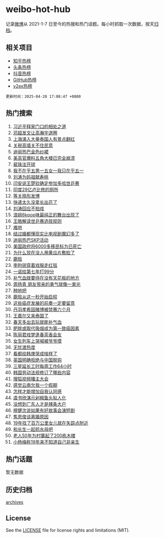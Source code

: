 # weibo-hot-hub

记录[微博](https://www.weibo.com)从 2021-1-7 日至今的热搜和热门话题。每小时抓取一次数据，按天[归档](archives)。

## 相关项目

- [知乎热榜](https://github.com/lonnyzhang423/zhihu-hot-hub)
- [头条热榜](https://github.com/lonnyzhang423/toutiao-hot-hub)
- [抖音热榜](https://github.com/lonnyzhang423/douyin-hot-hub)
- [GitHub热榜](https://github.com/lonnyzhang423/github-hot-hub)
- [v2ex热榜](https://github.com/lonnyzhang423/v2ex-hot-hub)


`更新时间：2025-04-20 17:08:47 +0800`

## 热门搜索

1. [习近平释家门口的相处之道](https://m.weibo.cn/search?containerid=100103type%3D1%26t%3D10%26q%3D%23%E4%B9%A0%E8%BF%91%E5%B9%B3%E9%87%8A%E5%AE%B6%E9%97%A8%E5%8F%A3%E7%9A%84%E7%9B%B8%E5%A4%84%E4%B9%8B%E9%81%93%23&stream_entry_id=51&isnewpage=1&extparam=seat%3D1%26pos%3D0%26stream_entry_id%3D51%26c_type%3D51%26q%3D%2523%25E4%25B9%25A0%25E8%25BF%2591%25E5%25B9%25B3%25E9%2587%258A%25E5%25AE%25B6%25E9%2597%25A8%25E5%258F%25A3%25E7%259A%2584%25E7%259B%25B8%25E5%25A4%2584%25E4%25B9%258B%25E9%2581%2593%2523%26dgr%3D0%26cate%3D10103%26filter_type%3Drealtimehot%26display_time%3D1745140125%26pre_seqid%3D17451401257690314456752)
1. [邓超发文让高瀚宇退圈](https://m.weibo.cn/search?containerid=100103type%3D1%26t%3D10%26q%3D%23%E9%82%93%E8%B6%85%E5%8F%91%E6%96%87%E8%AE%A9%E9%AB%98%E7%80%9A%E5%AE%87%E9%80%80%E5%9C%88%23&stream_entry_id=31&isnewpage=1&extparam=seat%3D1%26realpos%3D1%26band_rank%3D1%26q%3D%2523%25E9%2582%2593%25E8%25B6%2585%25E5%258F%2591%25E6%2596%2587%25E8%25AE%25A9%25E9%25AB%2598%25E7%2580%259A%25E5%25AE%2587%25E9%2580%2580%25E5%259C%2588%2523%26dgr%3D0%26filter_type%3Drealtimehot%26c_type%3D31%26stream_entry_id%3D31%26pos%3D0%26cate%3D5001%26lcate%3D5001%26flag%3D2%26display_time%3D1745140125%26pre_seqid%3D17451401257690314456752)
1. [上海涌入大量泰国人有景点翻红](https://m.weibo.cn/search?containerid=100103type%3D1%26t%3D10%26q%3D%23%E4%B8%8A%E6%B5%B7%E6%B6%8C%E5%85%A5%E5%A4%A7%E9%87%8F%E6%B3%B0%E5%9B%BD%E4%BA%BA%E6%9C%89%E6%99%AF%E7%82%B9%E7%BF%BB%E7%BA%A2%23&stream_entry_id=31&isnewpage=1&extparam=seat%3D1%26realpos%3D2%26band_rank%3D2%26q%3D%2523%25E4%25B8%258A%25E6%25B5%25B7%25E6%25B6%258C%25E5%2585%25A5%25E5%25A4%25A7%25E9%2587%258F%25E6%25B3%25B0%25E5%259B%25BD%25E4%25BA%25BA%25E6%259C%2589%25E6%2599%25AF%25E7%2582%25B9%25E7%25BF%25BB%25E7%25BA%25A2%2523%26dgr%3D0%26filter_type%3Drealtimehot%26c_type%3D31%26stream_entry_id%3D31%26pos%3D1%26cate%3D5001%26lcate%3D5001%26flag%3D2%26display_time%3D1745140125%26pre_seqid%3D17451401257690314456752)
1. [关税高墙关不住民意](https://m.weibo.cn/search?containerid=100103type%3D1%26t%3D10%26q%3D%23%E5%85%B3%E7%A8%8E%E9%AB%98%E5%A2%99%E5%85%B3%E4%B8%8D%E4%BD%8F%E6%B0%91%E6%84%8F%23&stream_entry_id=31&isnewpage=1&extparam=seat%3D1%26realpos%3D3%26band_rank%3D3%26q%3D%2523%25E5%2585%25B3%25E7%25A8%258E%25E9%25AB%2598%25E5%25A2%2599%25E5%2585%25B3%25E4%25B8%258D%25E4%25BD%258F%25E6%25B0%2591%25E6%2584%258F%2523%26dgr%3D0%26filter_type%3Drealtimehot%26c_type%3D31%26stream_entry_id%3D31%26pos%3D2%26cate%3D5001%26lcate%3D5001%26flag%3D0%26display_time%3D1745140125%26pre_seqid%3D17451401257690314456752)
1. [迪丽热巴金色纱裙](https://m.weibo.cn/search?containerid=100103type%3D1%26t%3D10%26q%3D%23%E8%BF%AA%E4%B8%BD%E7%83%AD%E5%B7%B4%E9%87%91%E8%89%B2%E7%BA%B1%E8%A3%99%23&stream_entry_id=31&isnewpage=1&extparam=seat%3D1%26realpos%3D4%26band_rank%3D4%26q%3D%2523%25E8%25BF%25AA%25E4%25B8%25BD%25E7%2583%25AD%25E5%25B7%25B4%25E9%2587%2591%25E8%2589%25B2%25E7%25BA%25B1%25E8%25A3%2599%2523%26dgr%3D0%26filter_type%3Drealtimehot%26c_type%3D31%26stream_entry_id%3D31%26pos%3D3%26cate%3D5001%26lcate%3D5001%26flag%3D1%26display_time%3D1745140125%26pre_seqid%3D17451401257690314456752)
1. [美高官爆料五角大楼已完全崩溃](https://m.weibo.cn/search?containerid=100103type%3D1%26t%3D10%26q%3D%23%E7%BE%8E%E9%AB%98%E5%AE%98%E7%88%86%E6%96%99%E4%BA%94%E8%A7%92%E5%A4%A7%E6%A5%BC%E5%B7%B2%E5%AE%8C%E5%85%A8%E5%B4%A9%E6%BA%83%23&stream_entry_id=31&isnewpage=1&extparam=seat%3D1%26realpos%3D5%26band_rank%3D5%26q%3D%2523%25E7%25BE%258E%25E9%25AB%2598%25E5%25AE%2598%25E7%2588%2586%25E6%2596%2599%25E4%25BA%2594%25E8%25A7%2592%25E5%25A4%25A7%25E6%25A5%25BC%25E5%25B7%25B2%25E5%25AE%258C%25E5%2585%25A8%25E5%25B4%25A9%25E6%25BA%2583%2523%26dgr%3D0%26filter_type%3Drealtimehot%26c_type%3D31%26stream_entry_id%3D31%26pos%3D4%26cate%3D5001%26lcate%3D5001%26flag%3D0%26display_time%3D1745140125%26pre_seqid%3D17451401257690314456752)
1. [裴珠泫开球](https://m.weibo.cn/search?containerid=100103type%3D1%26t%3D10%26q%3D%23%E8%A3%B4%E7%8F%A0%E6%B3%AB%E5%BC%80%E7%90%83%23&stream_entry_id=31&isnewpage=1&extparam=seat%3D1%26realpos%3D6%26band_rank%3D6%26q%3D%2523%25E8%25A3%25B4%25E7%258F%25A0%25E6%25B3%25AB%25E5%25BC%2580%25E7%2590%2583%2523%26dgr%3D0%26filter_type%3Drealtimehot%26c_type%3D31%26stream_entry_id%3D31%26pos%3D5%26cate%3D5001%26lcate%3D5001%26flag%3D0%26display_time%3D1745140125%26pre_seqid%3D17451401257690314456752)
1. [我不在乎五男一五女一我只在乎五一](https://m.weibo.cn/search?containerid=100103type%3D1%26t%3D10%26q%3D%E6%88%91%E4%B8%8D%E5%9C%A8%E4%B9%8E%E4%BA%94%E7%94%B7%E4%B8%80%E4%BA%94%E5%A5%B3%E4%B8%80%E6%88%91%E5%8F%AA%E5%9C%A8%E4%B9%8E%E4%BA%94%E4%B8%80&stream_entry_id=31&isnewpage=1&extparam=seat%3D1%26realpos%3D7%26band_rank%3D7%26q%3D%25E6%2588%2591%25E4%25B8%258D%25E5%259C%25A8%25E4%25B9%258E%25E4%25BA%2594%25E7%2594%25B7%25E4%25B8%2580%25E4%25BA%2594%25E5%25A5%25B3%25E4%25B8%2580%25E6%2588%2591%25E5%258F%25AA%25E5%259C%25A8%25E4%25B9%258E%25E4%25BA%2594%25E4%25B8%2580%26dgr%3D0%26filter_type%3Drealtimehot%26c_type%3D31%26stream_entry_id%3D31%26pos%3D6%26cate%3D5001%26lcate%3D5001%26flag%3D2%26display_time%3D1745140125%26pre_seqid%3D17451401257690314456752)
1. [刘涛为妈祖献寿桃](https://m.weibo.cn/search?containerid=100103type%3D1%26t%3D10%26q%3D%23%E5%88%98%E6%B6%9B%E4%B8%BA%E5%A6%88%E7%A5%96%E7%8C%AE%E5%AF%BF%E6%A1%83%23&stream_entry_id=31&isnewpage=1&extparam=seat%3D1%26realpos%3D8%26band_rank%3D8%26q%3D%2523%25E5%2588%2598%25E6%25B6%259B%25E4%25B8%25BA%25E5%25A6%2588%25E7%25A5%2596%25E7%258C%25AE%25E5%25AF%25BF%25E6%25A1%2583%2523%26dgr%3D0%26filter_type%3Drealtimehot%26c_type%3D31%26stream_entry_id%3D31%26pos%3D7%26cate%3D5001%26lcate%3D5001%26flag%3D0%26display_time%3D1745140125%26pre_seqid%3D17451401257690314456752)
1. [闫安说王楚钦确定参加多哈世乒赛](https://m.weibo.cn/search?containerid=100103type%3D1%26t%3D10%26q%3D%23%E9%97%AB%E5%AE%89%E8%AF%B4%E7%8E%8B%E6%A5%9A%E9%92%A6%E7%A1%AE%E5%AE%9A%E5%8F%82%E5%8A%A0%E5%A4%9A%E5%93%88%E4%B8%96%E4%B9%92%E8%B5%9B%23&stream_entry_id=31&isnewpage=1&extparam=seat%3D1%26realpos%3D9%26band_rank%3D9%26q%3D%2523%25E9%2597%25AB%25E5%25AE%2589%25E8%25AF%25B4%25E7%258E%258B%25E6%25A5%259A%25E9%2592%25A6%25E7%25A1%25AE%25E5%25AE%259A%25E5%258F%2582%25E5%258A%25A0%25E5%25A4%259A%25E5%2593%2588%25E4%25B8%2596%25E4%25B9%2592%25E8%25B5%259B%2523%26dgr%3D0%26filter_type%3Drealtimehot%26c_type%3D31%26stream_entry_id%3D31%26pos%3D8%26cate%3D5001%26lcate%3D5001%26flag%3D0%26display_time%3D1745140125%26pre_seqid%3D17451401257690314456752)
1. [印度29亿卢比修的厕所](https://m.weibo.cn/search?containerid=100103type%3D1%26t%3D10%26q%3D%E5%8D%B0%E5%BA%A629%E4%BA%BF%E5%8D%A2%E6%AF%94%E4%BF%AE%E7%9A%84%E5%8E%95%E6%89%80&stream_entry_id=31&isnewpage=1&extparam=seat%3D1%26realpos%3D10%26band_rank%3D10%26q%3D%25E5%258D%25B0%25E5%25BA%25A629%25E4%25BA%25BF%25E5%258D%25A2%25E6%25AF%2594%25E4%25BF%25AE%25E7%259A%2584%25E5%258E%2595%25E6%2589%2580%26dgr%3D0%26filter_type%3Drealtimehot%26c_type%3D31%26stream_entry_id%3D31%26pos%3D9%26cate%3D5001%26lcate%3D5001%26flag%3D0%26display_time%3D1745140125%26pre_seqid%3D17451401257690314456752)
1. [等关晓彤发博](https://m.weibo.cn/search?containerid=100103type%3D1%26t%3D10%26q%3D%23%E7%AD%89%E5%85%B3%E6%99%93%E5%BD%A4%E5%8F%91%E5%8D%9A%23&stream_entry_id=31&isnewpage=1&extparam=seat%3D1%26realpos%3D11%26band_rank%3D11%26q%3D%2523%25E7%25AD%2589%25E5%2585%25B3%25E6%2599%2593%25E5%25BD%25A4%25E5%258F%2591%25E5%258D%259A%2523%26dgr%3D0%26filter_type%3Drealtimehot%26c_type%3D31%26stream_entry_id%3D31%26pos%3D10%26cate%3D5001%26lcate%3D5001%26flag%3D1%26display_time%3D1745140125%26pre_seqid%3D17451401257690314456752)
1. [快递太久没拿长出花了](https://m.weibo.cn/search?containerid=100103type%3D1%26t%3D10%26q%3D%E5%BF%AB%E9%80%92%E5%A4%AA%E4%B9%85%E6%B2%A1%E6%8B%BF%E9%95%BF%E5%87%BA%E8%8A%B1%E4%BA%86&stream_entry_id=31&isnewpage=1&extparam=seat%3D1%26realpos%3D12%26band_rank%3D12%26q%3D%25E5%25BF%25AB%25E9%2580%2592%25E5%25A4%25AA%25E4%25B9%2585%25E6%25B2%25A1%25E6%258B%25BF%25E9%2595%25BF%25E5%2587%25BA%25E8%258A%25B1%25E4%25BA%2586%26dgr%3D0%26filter_type%3Drealtimehot%26c_type%3D31%26stream_entry_id%3D31%26pos%3D11%26cate%3D5001%26lcate%3D5001%26flag%3D2%26display_time%3D1745140125%26pre_seqid%3D17451401257690314456752)
1. [刘涛回应不拍戏](https://m.weibo.cn/search?containerid=100103type%3D1%26t%3D10%26q%3D%23%E5%88%98%E6%B6%9B%E5%9B%9E%E5%BA%94%E4%B8%8D%E6%8B%8D%E6%88%8F%23&stream_entry_id=31&isnewpage=1&extparam=seat%3D1%26realpos%3D13%26band_rank%3D13%26q%3D%2523%25E5%2588%2598%25E6%25B6%259B%25E5%259B%259E%25E5%25BA%2594%25E4%25B8%258D%25E6%258B%258D%25E6%2588%258F%2523%26dgr%3D0%26filter_type%3Drealtimehot%26c_type%3D31%26stream_entry_id%3D31%26pos%3D12%26cate%3D5001%26lcate%3D5001%26flag%3D0%26display_time%3D1745140125%26pre_seqid%3D17451401257690314456752)
1. [浪姐6kpop味最纯正的舞台出现了](https://m.weibo.cn/search?containerid=100103type%3D1%26t%3D10%26q%3D%E6%B5%AA%E5%A7%906kpop%E5%91%B3%E6%9C%80%E7%BA%AF%E6%AD%A3%E7%9A%84%E8%88%9E%E5%8F%B0%E5%87%BA%E7%8E%B0%E4%BA%86&stream_entry_id=31&isnewpage=1&extparam=seat%3D1%26realpos%3D14%26band_rank%3D14%26q%3D%25E6%25B5%25AA%25E5%25A7%25906kpop%25E5%2591%25B3%25E6%259C%2580%25E7%25BA%25AF%25E6%25AD%25A3%25E7%259A%2584%25E8%2588%259E%25E5%258F%25B0%25E5%2587%25BA%25E7%258E%25B0%25E4%25BA%2586%26dgr%3D0%26filter_type%3Drealtimehot%26c_type%3D31%26stream_entry_id%3D31%26pos%3D13%26cate%3D5001%26lcate%3D5001%26flag%3D1%26display_time%3D1745140125%26pre_seqid%3D17451401257690314456752)
1. [王皓解读世乒赛选拔规则](https://m.weibo.cn/search?containerid=100103type%3D1%26t%3D10%26q%3D%23%E7%8E%8B%E7%9A%93%E8%A7%A3%E8%AF%BB%E4%B8%96%E4%B9%92%E8%B5%9B%E9%80%89%E6%8B%94%E8%A7%84%E5%88%99%23&stream_entry_id=31&isnewpage=1&extparam=seat%3D1%26realpos%3D15%26band_rank%3D15%26q%3D%2523%25E7%258E%258B%25E7%259A%2593%25E8%25A7%25A3%25E8%25AF%25BB%25E4%25B8%2596%25E4%25B9%2592%25E8%25B5%259B%25E9%2580%2589%25E6%258B%2594%25E8%25A7%2584%25E5%2588%2599%2523%26dgr%3D0%26filter_type%3Drealtimehot%26c_type%3D31%26stream_entry_id%3D31%26pos%3D14%26cate%3D5001%26lcate%3D5001%26flag%3D1%26display_time%3D1745140125%26pre_seqid%3D17451401257690314456752)
1. [难哄](https://m.weibo.cn/search?containerid=100103type%3D1%26t%3D10%26q%3D%E9%9A%BE%E5%93%84&stream_entry_id=31&isnewpage=1&extparam=seat%3D1%26realpos%3D16%26band_rank%3D16%26q%3D%25E9%259A%25BE%25E5%2593%2584%26dgr%3D0%26filter_type%3Drealtimehot%26c_type%3D31%26stream_entry_id%3D31%26pos%3D15%26cate%3D5001%26lcate%3D5001%26flag%3D0%26display_time%3D1745140125%26pre_seqid%3D17451401257690314456752)
1. [结过婚都懂现实比电视剧魔幻多了](https://m.weibo.cn/search?containerid=100103type%3D1%26t%3D10%26q%3D%E7%BB%93%E8%BF%87%E5%A9%9A%E9%83%BD%E6%87%82%E7%8E%B0%E5%AE%9E%E6%AF%94%E7%94%B5%E8%A7%86%E5%89%A7%E9%AD%94%E5%B9%BB%E5%A4%9A%E4%BA%86&stream_entry_id=31&isnewpage=1&extparam=seat%3D1%26realpos%3D17%26band_rank%3D17%26q%3D%25E7%25BB%2593%25E8%25BF%2587%25E5%25A9%259A%25E9%2583%25BD%25E6%2587%2582%25E7%258E%25B0%25E5%25AE%259E%25E6%25AF%2594%25E7%2594%25B5%25E8%25A7%2586%25E5%2589%25A7%25E9%25AD%2594%25E5%25B9%25BB%25E5%25A4%259A%25E4%25BA%2586%26dgr%3D0%26filter_type%3Drealtimehot%26c_type%3D31%26stream_entry_id%3D31%26pos%3D16%26cate%3D5001%26lcate%3D5001%26flag%3D0%26display_time%3D1745140125%26pre_seqid%3D17451401257690314456752)
1. [迪丽热巴SKP活动](https://m.weibo.cn/search?containerid=100103type%3D1%26t%3D10%26q%3D%E8%BF%AA%E4%B8%BD%E7%83%AD%E5%B7%B4SKP%E6%B4%BB%E5%8A%A8&stream_entry_id=31&isnewpage=1&extparam=seat%3D1%26realpos%3D18%26band_rank%3D18%26q%3D%25E8%25BF%25AA%25E4%25B8%25BD%25E7%2583%25AD%25E5%25B7%25B4SKP%25E6%25B4%25BB%25E5%258A%25A8%26dgr%3D0%26filter_type%3Drealtimehot%26c_type%3D31%26stream_entry_id%3D31%26pos%3D17%26cate%3D5001%26lcate%3D5001%26flag%3D1%26display_time%3D1745140125%26pre_seqid%3D17451401257690314456752)
1. [美国政府将6000多移民标为已死亡](https://m.weibo.cn/search?containerid=100103type%3D1%26t%3D10%26q%3D%23%E7%BE%8E%E5%9B%BD%E6%94%BF%E5%BA%9C%E5%B0%866000%E5%A4%9A%E7%A7%BB%E6%B0%91%E6%A0%87%E4%B8%BA%E5%B7%B2%E6%AD%BB%E4%BA%A1%23&stream_entry_id=31&isnewpage=1&extparam=seat%3D1%26realpos%3D19%26band_rank%3D19%26q%3D%2523%25E7%25BE%258E%25E5%259B%25BD%25E6%2594%25BF%25E5%25BA%259C%25E5%25B0%25866000%25E5%25A4%259A%25E7%25A7%25BB%25E6%25B0%2591%25E6%25A0%2587%25E4%25B8%25BA%25E5%25B7%25B2%25E6%25AD%25BB%25E4%25BA%25A1%2523%26dgr%3D0%26filter_type%3Drealtimehot%26c_type%3D31%26stream_entry_id%3D31%26pos%3D18%26cate%3D5001%26lcate%3D5001%26flag%3D1%26display_time%3D1745140125%26pre_seqid%3D17451401257690314456752)
1. [为什么现在没人用黄瓜片敷脸了](https://m.weibo.cn/search?containerid=100103type%3D1%26t%3D10%26q%3D%23%E4%B8%BA%E4%BB%80%E4%B9%88%E7%8E%B0%E5%9C%A8%E6%B2%A1%E4%BA%BA%E7%94%A8%E9%BB%84%E7%93%9C%E7%89%87%E6%95%B7%E8%84%B8%E4%BA%86%23&stream_entry_id=31&isnewpage=1&extparam=seat%3D1%26realpos%3D20%26band_rank%3D20%26q%3D%2523%25E4%25B8%25BA%25E4%25BB%2580%25E4%25B9%2588%25E7%258E%25B0%25E5%259C%25A8%25E6%25B2%25A1%25E4%25BA%25BA%25E7%2594%25A8%25E9%25BB%2584%25E7%2593%259C%25E7%2589%2587%25E6%2595%25B7%25E8%2584%25B8%25E4%25BA%2586%2523%26dgr%3D0%26filter_type%3Drealtimehot%26c_type%3D31%26stream_entry_id%3D31%26pos%3D19%26cate%3D5001%26lcate%3D5001%26flag%3D1%26display_time%3D1745140125%26pre_seqid%3D17451401257690314456752)
1. [鹿晗](https://m.weibo.cn/search?containerid=100103type%3D1%26t%3D10%26q%3D%E9%B9%BF%E6%99%97&stream_entry_id=31&isnewpage=1&extparam=seat%3D1%26realpos%3D21%26band_rank%3D21%26q%3D%25E9%25B9%25BF%25E6%2599%2597%26dgr%3D0%26filter_type%3Drealtimehot%26c_type%3D31%26stream_entry_id%3D31%26pos%3D20%26cate%3D5001%26lcate%3D5001%26flag%3D0%26display_time%3D1745140125%26pre_seqid%3D17451401257690314456752)
1. [李昀锐穿着戏服走红毯](https://m.weibo.cn/search?containerid=100103type%3D1%26t%3D10%26q%3D%23%E6%9D%8E%E6%98%80%E9%94%90%E7%A9%BF%E7%9D%80%E6%88%8F%E6%9C%8D%E8%B5%B0%E7%BA%A2%E6%AF%AF%23&stream_entry_id=31&isnewpage=1&extparam=seat%3D1%26realpos%3D22%26band_rank%3D22%26q%3D%2523%25E6%259D%258E%25E6%2598%2580%25E9%2594%2590%25E7%25A9%25BF%25E7%259D%2580%25E6%2588%258F%25E6%259C%258D%25E8%25B5%25B0%25E7%25BA%25A2%25E6%25AF%25AF%2523%26dgr%3D0%26filter_type%3Drealtimehot%26c_type%3D31%26stream_entry_id%3D31%26pos%3D21%26cate%3D5001%26lcate%3D5001%26flag%3D0%26display_time%3D1745140125%26pre_seqid%3D17451401257690314456752)
1. [一诺给第七年打99分](https://m.weibo.cn/search?containerid=100103type%3D1%26t%3D10%26q%3D%23%E4%B8%80%E8%AF%BA%E7%BB%99%E7%AC%AC%E4%B8%83%E5%B9%B4%E6%89%9399%E5%88%86%23&stream_entry_id=31&isnewpage=1&extparam=seat%3D1%26realpos%3D23%26band_rank%3D23%26q%3D%2523%25E4%25B8%2580%25E8%25AF%25BA%25E7%25BB%2599%25E7%25AC%25AC%25E4%25B8%2583%25E5%25B9%25B4%25E6%2589%259399%25E5%2588%2586%2523%26dgr%3D0%26filter_type%3Drealtimehot%26c_type%3D31%26stream_entry_id%3D31%26pos%3D22%26cate%3D5001%26lcate%3D5001%26flag%3D1%26display_time%3D1745140125%26pre_seqid%3D17451401257690314456752)
1. [补气血就要待在没有天花板的地方](https://m.weibo.cn/search?containerid=100103type%3D1%26t%3D10%26q%3D%23%E8%A1%A5%E6%B0%94%E8%A1%80%E5%B0%B1%E8%A6%81%E5%BE%85%E5%9C%A8%E6%B2%A1%E6%9C%89%E5%A4%A9%E8%8A%B1%E6%9D%BF%E7%9A%84%E5%9C%B0%E6%96%B9%23&stream_entry_id=31&isnewpage=1&extparam=seat%3D1%26realpos%3D24%26band_rank%3D24%26q%3D%2523%25E8%25A1%25A5%25E6%25B0%2594%25E8%25A1%2580%25E5%25B0%25B1%25E8%25A6%2581%25E5%25BE%2585%25E5%259C%25A8%25E6%25B2%25A1%25E6%259C%2589%25E5%25A4%25A9%25E8%258A%25B1%25E6%259D%25BF%25E7%259A%2584%25E5%259C%25B0%25E6%2596%25B9%2523%26dgr%3D0%26filter_type%3Drealtimehot%26c_type%3D31%26stream_entry_id%3D31%26pos%3D23%26cate%3D5001%26lcate%3D5001%26flag%3D0%26display_time%3D1745140125%26pre_seqid%3D17451401257690314456752)
1. [周扬青 朋友带来的勇气就像一束光](https://m.weibo.cn/search?containerid=100103type%3D1%26t%3D10%26q%3D%E5%91%A8%E6%89%AC%E9%9D%92+%E6%9C%8B%E5%8F%8B%E5%B8%A6%E6%9D%A5%E7%9A%84%E5%8B%87%E6%B0%94%E5%B0%B1%E5%83%8F%E4%B8%80%E6%9D%9F%E5%85%89&stream_entry_id=31&isnewpage=1&extparam=seat%3D1%26realpos%3D25%26band_rank%3D25%26q%3D%25E5%2591%25A8%25E6%2589%25AC%25E9%259D%2592%2520%25E6%259C%258B%25E5%258F%258B%25E5%25B8%25A6%25E6%259D%25A5%25E7%259A%2584%25E5%258B%2587%25E6%25B0%2594%25E5%25B0%25B1%25E5%2583%258F%25E4%25B8%2580%25E6%259D%259F%25E5%2585%2589%26dgr%3D0%26filter_type%3Drealtimehot%26c_type%3D31%26stream_entry_id%3D31%26pos%3D24%26cate%3D5001%26lcate%3D5001%26flag%3D1%26display_time%3D1745140125%26pre_seqid%3D17451401257690314456752)
1. [种地吧](https://m.weibo.cn/search?containerid=100103type%3D1%26t%3D10%26q%3D%E7%A7%8D%E5%9C%B0%E5%90%A7&stream_entry_id=31&isnewpage=1&extparam=seat%3D1%26realpos%3D26%26band_rank%3D26%26q%3D%25E7%25A7%258D%25E5%259C%25B0%25E5%2590%25A7%26dgr%3D0%26filter_type%3Drealtimehot%26c_type%3D31%26stream_entry_id%3D31%26pos%3D25%26cate%3D5001%26lcate%3D5001%26flag%3D1%26display_time%3D1745140125%26pre_seqid%3D17451401257690314456752)
1. [鹿晗从这一秒开始启程](https://m.weibo.cn/search?containerid=100103type%3D1%26t%3D10%26q%3D%23%E9%B9%BF%E6%99%97%E4%BB%8E%E8%BF%99%E4%B8%80%E7%A7%92%E5%BC%80%E5%A7%8B%E5%90%AF%E7%A8%8B%23&stream_entry_id=31&isnewpage=1&extparam=seat%3D1%26realpos%3D27%26band_rank%3D27%26q%3D%2523%25E9%25B9%25BF%25E6%2599%2597%25E4%25BB%258E%25E8%25BF%2599%25E4%25B8%2580%25E7%25A7%2592%25E5%25BC%2580%25E5%25A7%258B%25E5%2590%25AF%25E7%25A8%258B%2523%26dgr%3D0%26filter_type%3Drealtimehot%26c_type%3D31%26stream_entry_id%3D31%26pos%3D26%26cate%3D5001%26lcate%3D5001%26flag%3D1%26display_time%3D1745140125%26pre_seqid%3D17451401257690314456752)
1. [这些癌症发展的前奏一定要留意](https://m.weibo.cn/search?containerid=100103type%3D1%26t%3D10%26q%3D%23%E8%BF%99%E4%BA%9B%E7%99%8C%E7%97%87%E5%8F%91%E5%B1%95%E7%9A%84%E5%89%8D%E5%A5%8F%E4%B8%80%E5%AE%9A%E8%A6%81%E7%95%99%E6%84%8F%23&stream_entry_id=31&isnewpage=1&extparam=seat%3D1%26realpos%3D28%26band_rank%3D28%26q%3D%2523%25E8%25BF%2599%25E4%25BA%259B%25E7%2599%258C%25E7%2597%2587%25E5%258F%2591%25E5%25B1%2595%25E7%259A%2584%25E5%2589%258D%25E5%25A5%258F%25E4%25B8%2580%25E5%25AE%259A%25E8%25A6%2581%25E7%2595%2599%25E6%2584%258F%2523%26dgr%3D0%26filter_type%3Drealtimehot%26c_type%3D31%26stream_entry_id%3D31%26pos%3D27%26cate%3D5001%26lcate%3D5001%26flag%3D0%26display_time%3D1745140125%26pre_seqid%3D17451401257690314456752)
1. [丹羽孝希因赌博被禁赛六个月](https://m.weibo.cn/search?containerid=100103type%3D1%26t%3D10%26q%3D%23%E4%B8%B9%E7%BE%BD%E5%AD%9D%E5%B8%8C%E5%9B%A0%E8%B5%8C%E5%8D%9A%E8%A2%AB%E7%A6%81%E8%B5%9B%E5%85%AD%E4%B8%AA%E6%9C%88%23&stream_entry_id=31&isnewpage=1&extparam=seat%3D1%26realpos%3D29%26band_rank%3D29%26q%3D%2523%25E4%25B8%25B9%25E7%25BE%25BD%25E5%25AD%259D%25E5%25B8%258C%25E5%259B%25A0%25E8%25B5%258C%25E5%258D%259A%25E8%25A2%25AB%25E7%25A6%2581%25E8%25B5%259B%25E5%2585%25AD%25E4%25B8%25AA%25E6%259C%2588%2523%26dgr%3D0%26filter_type%3Drealtimehot%26c_type%3D31%26stream_entry_id%3D31%26pos%3D28%26cate%3D5001%26lcate%3D5001%26flag%3D1%26display_time%3D1745140125%26pre_seqid%3D17451401257690314456752)
1. [王嘉尔又来泰国了](https://m.weibo.cn/search?containerid=100103type%3D1%26t%3D10%26q%3D%E7%8E%8B%E5%98%89%E5%B0%94%E5%8F%88%E6%9D%A5%E6%B3%B0%E5%9B%BD%E4%BA%86&stream_entry_id=31&isnewpage=1&extparam=seat%3D1%26realpos%3D30%26band_rank%3D30%26q%3D%25E7%258E%258B%25E5%2598%2589%25E5%25B0%2594%25E5%258F%2588%25E6%259D%25A5%25E6%25B3%25B0%25E5%259B%25BD%25E4%25BA%2586%26dgr%3D0%26filter_type%3Drealtimehot%26c_type%3D31%26stream_entry_id%3D31%26pos%3D29%26cate%3D5001%26lcate%3D5001%26flag%3D1%26display_time%3D1745140125%26pre_seqid%3D17451401257690314456752)
1. [春天多出去玩就能补气血](https://m.weibo.cn/search?containerid=100103type%3D1%26t%3D10%26q%3D%23%E6%98%A5%E5%A4%A9%E5%A4%9A%E5%87%BA%E5%8E%BB%E7%8E%A9%E5%B0%B1%E8%83%BD%E8%A1%A5%E6%B0%94%E8%A1%80%23&stream_entry_id=31&isnewpage=1&extparam=seat%3D1%26realpos%3D31%26band_rank%3D31%26q%3D%2523%25E6%2598%25A5%25E5%25A4%25A9%25E5%25A4%259A%25E5%2587%25BA%25E5%258E%25BB%25E7%258E%25A9%25E5%25B0%25B1%25E8%2583%25BD%25E8%25A1%25A5%25E6%25B0%2594%25E8%25A1%2580%2523%26dgr%3D0%26filter_type%3Drealtimehot%26c_type%3D31%26stream_entry_id%3D31%26pos%3D30%26cate%3D5001%26lcate%3D5001%26flag%3D1%26display_time%3D1745140125%26pre_seqid%3D17451401257690314456752)
1. [肥胖或取代吸烟成为第一致癌因素](https://m.weibo.cn/search?containerid=100103type%3D1%26t%3D10%26q%3D%23%E8%82%A5%E8%83%96%E6%88%96%E5%8F%96%E4%BB%A3%E5%90%B8%E7%83%9F%E6%88%90%E4%B8%BA%E7%AC%AC%E4%B8%80%E8%87%B4%E7%99%8C%E5%9B%A0%E7%B4%A0%23&stream_entry_id=31&isnewpage=1&extparam=seat%3D1%26realpos%3D32%26band_rank%3D32%26q%3D%2523%25E8%2582%25A5%25E8%2583%2596%25E6%2588%2596%25E5%258F%2596%25E4%25BB%25A3%25E5%2590%25B8%25E7%2583%259F%25E6%2588%2590%25E4%25B8%25BA%25E7%25AC%25AC%25E4%25B8%2580%25E8%2587%25B4%25E7%2599%258C%25E5%259B%25A0%25E7%25B4%25A0%2523%26dgr%3D0%26filter_type%3Drealtimehot%26c_type%3D31%26stream_entry_id%3D31%26pos%3D31%26cate%3D5001%26lcate%3D5001%26flag%3D0%26display_time%3D1745140125%26pre_seqid%3D17451401257690314456752)
1. [陈丽君戏梦逢春茶香会友](https://m.weibo.cn/search?containerid=100103type%3D1%26t%3D10%26q%3D%E9%99%88%E4%B8%BD%E5%90%9B%E6%88%8F%E6%A2%A6%E9%80%A2%E6%98%A5%E8%8C%B6%E9%A6%99%E4%BC%9A%E5%8F%8B&stream_entry_id=31&isnewpage=1&extparam=seat%3D1%26realpos%3D33%26band_rank%3D33%26q%3D%25E9%2599%2588%25E4%25B8%25BD%25E5%2590%259B%25E6%2588%258F%25E6%25A2%25A6%25E9%2580%25A2%25E6%2598%25A5%25E8%258C%25B6%25E9%25A6%2599%25E4%25BC%259A%25E5%258F%258B%26dgr%3D0%26filter_type%3Drealtimehot%26c_type%3D31%26stream_entry_id%3D31%26pos%3D32%26cate%3D5001%26lcate%3D5001%26flag%3D1%26display_time%3D1745140125%26pre_seqid%3D17451401257690314456752)
1. [女生列车上哭喊被爷爷摸](https://m.weibo.cn/search?containerid=100103type%3D1%26t%3D10%26q%3D%23%E5%A5%B3%E7%94%9F%E5%88%97%E8%BD%A6%E4%B8%8A%E5%93%AD%E5%96%8A%E8%A2%AB%E7%88%B7%E7%88%B7%E6%91%B8%23&stream_entry_id=31&isnewpage=1&extparam=seat%3D1%26realpos%3D34%26band_rank%3D34%26q%3D%2523%25E5%25A5%25B3%25E7%2594%259F%25E5%2588%2597%25E8%25BD%25A6%25E4%25B8%258A%25E5%2593%25AD%25E5%2596%258A%25E8%25A2%25AB%25E7%2588%25B7%25E7%2588%25B7%25E6%2591%25B8%2523%26dgr%3D0%26filter_type%3Drealtimehot%26c_type%3D31%26stream_entry_id%3D31%26pos%3D33%26cate%3D5001%26lcate%3D5001%26flag%3D0%26display_time%3D1745140125%26pre_seqid%3D17451401257690314456752)
1. [无忧渡热度](https://m.weibo.cn/search?containerid=100103type%3D1%26t%3D10%26q%3D%E6%97%A0%E5%BF%A7%E6%B8%A1%E7%83%AD%E5%BA%A6&stream_entry_id=31&isnewpage=1&extparam=seat%3D1%26realpos%3D35%26band_rank%3D35%26q%3D%25E6%2597%25A0%25E5%25BF%25A7%25E6%25B8%25A1%25E7%2583%25AD%25E5%25BA%25A6%26dgr%3D0%26filter_type%3Drealtimehot%26c_type%3D31%26stream_entry_id%3D31%26pos%3D34%26cate%3D5001%26lcate%3D5001%26flag%3D0%26display_time%3D1745140125%26pre_seqid%3D17451401257690314456752)
1. [看都给韩庚哭成啥样了](https://m.weibo.cn/search?containerid=100103type%3D1%26t%3D10%26q%3D%E7%9C%8B%E9%83%BD%E7%BB%99%E9%9F%A9%E5%BA%9A%E5%93%AD%E6%88%90%E5%95%A5%E6%A0%B7%E4%BA%86&stream_entry_id=31&isnewpage=1&extparam=seat%3D1%26realpos%3D36%26band_rank%3D36%26q%3D%25E7%259C%258B%25E9%2583%25BD%25E7%25BB%2599%25E9%259F%25A9%25E5%25BA%259A%25E5%2593%25AD%25E6%2588%2590%25E5%2595%25A5%25E6%25A0%25B7%25E4%25BA%2586%26dgr%3D0%26filter_type%3Drealtimehot%26c_type%3D31%26stream_entry_id%3D31%26pos%3D35%26cate%3D5001%26lcate%3D5001%26flag%3D1%26display_time%3D1745140125%26pre_seqid%3D17451401257690314456752)
1. [英国明确拒绝与中国脱钩](https://m.weibo.cn/search?containerid=100103type%3D1%26t%3D10%26q%3D%23%E8%8B%B1%E5%9B%BD%E6%98%8E%E7%A1%AE%E6%8B%92%E7%BB%9D%E4%B8%8E%E4%B8%AD%E5%9B%BD%E8%84%B1%E9%92%A9%23&stream_entry_id=31&isnewpage=1&extparam=seat%3D1%26realpos%3D37%26band_rank%3D37%26q%3D%2523%25E8%258B%25B1%25E5%259B%25BD%25E6%2598%258E%25E7%25A1%25AE%25E6%258B%2592%25E7%25BB%259D%25E4%25B8%258E%25E4%25B8%25AD%25E5%259B%25BD%25E8%2584%25B1%25E9%2592%25A9%2523%26dgr%3D0%26filter_type%3Drealtimehot%26c_type%3D31%26stream_entry_id%3D31%26pos%3D36%26cate%3D5001%26lcate%3D5001%26flag%3D0%26display_time%3D1745140125%26pre_seqid%3D17451401257690314456752)
1. [三星延长工时每周工作64小时](https://m.weibo.cn/search?containerid=100103type%3D1%26t%3D10%26q%3D%23%E4%B8%89%E6%98%9F%E5%BB%B6%E9%95%BF%E5%B7%A5%E6%97%B6%E6%AF%8F%E5%91%A8%E5%B7%A5%E4%BD%9C64%E5%B0%8F%E6%97%B6%23&stream_entry_id=31&isnewpage=1&extparam=seat%3D1%26realpos%3D38%26band_rank%3D38%26q%3D%2523%25E4%25B8%2589%25E6%2598%259F%25E5%25BB%25B6%25E9%2595%25BF%25E5%25B7%25A5%25E6%2597%25B6%25E6%25AF%258F%25E5%2591%25A8%25E5%25B7%25A5%25E4%25BD%259C64%25E5%25B0%258F%25E6%2597%25B6%2523%26dgr%3D0%26filter_type%3Drealtimehot%26c_type%3D31%26stream_entry_id%3D31%26pos%3D37%26cate%3D5001%26lcate%3D5001%26flag%3D0%26display_time%3D1745140125%26pre_seqid%3D17451401257690314456752)
1. [韩国劳动法规修订了哪些内容](https://m.weibo.cn/search?containerid=100103type%3D1%26t%3D10%26q%3D%E9%9F%A9%E5%9B%BD%E5%8A%B3%E5%8A%A8%E6%B3%95%E8%A7%84%E4%BF%AE%E8%AE%A2%E4%BA%86%E5%93%AA%E4%BA%9B%E5%86%85%E5%AE%B9&stream_entry_id=31&isnewpage=1&extparam=seat%3D1%26realpos%3D39%26band_rank%3D39%26q%3D%25E9%259F%25A9%25E5%259B%25BD%25E5%258A%25B3%25E5%258A%25A8%25E6%25B3%2595%25E8%25A7%2584%25E4%25BF%25AE%25E8%25AE%25A2%25E4%25BA%2586%25E5%2593%25AA%25E4%25BA%259B%25E5%2586%2585%25E5%25AE%25B9%26dgr%3D0%26is_ai_ask%3D1%26filter_type%3Drealtimehot%26c_type%3D31%26stream_entry_id%3D31%26flag%3D1%26cate%3D5001%26lcate%3D5001%26pos%3D38%26display_time%3D1745140125%26pre_seqid%3D17451401257690314456752)
1. [搜狐视频播主大会](https://m.weibo.cn/search?containerid=100103type%3D1%26t%3D10%26q%3D%23%E6%90%9C%E7%8B%90%E8%A7%86%E9%A2%91%E6%92%AD%E4%B8%BB%E5%A4%A7%E4%BC%9A%23&stream_entry_id=31&isnewpage=1&extparam=seat%3D1%26realpos%3D40%26band_rank%3D40%26q%3D%2523%25E6%2590%259C%25E7%258B%2590%25E8%25A7%2586%25E9%25A2%2591%25E6%2592%25AD%25E4%25B8%25BB%25E5%25A4%25A7%25E4%25BC%259A%2523%26dgr%3D0%26adid%3D283452%26filter_type%3Drealtimehot%26c_type%3D31%26stream_entry_id%3D31%26flag%3D1%26cate%3D5001%26lcate%3D5001%26pos%3D39%26display_time%3D1745140125%26pre_seqid%3D17451401257690314456752)
1. [感觉云南欠我一个假期](https://m.weibo.cn/search?containerid=100103type%3D1%26t%3D10%26q%3D%23%E6%84%9F%E8%A7%89%E4%BA%91%E5%8D%97%E6%AC%A0%E6%88%91%E4%B8%80%E4%B8%AA%E5%81%87%E6%9C%9F%23&stream_entry_id=31&isnewpage=1&extparam=seat%3D1%26realpos%3D41%26band_rank%3D41%26q%3D%2523%25E6%2584%259F%25E8%25A7%2589%25E4%25BA%2591%25E5%258D%2597%25E6%25AC%25A0%25E6%2588%2591%25E4%25B8%2580%25E4%25B8%25AA%25E5%2581%2587%25E6%259C%259F%2523%26dgr%3D0%26filter_type%3Drealtimehot%26c_type%3D31%26stream_entry_id%3D31%26pos%3D40%26cate%3D5001%26lcate%3D5001%26flag%3D1%26display_time%3D1745140125%26pre_seqid%3D17451401257690314456752)
1. [怎样才能增加自我认同感](https://m.weibo.cn/search?containerid=100103type%3D1%26t%3D10%26q%3D%E6%80%8E%E6%A0%B7%E6%89%8D%E8%83%BD%E5%A2%9E%E5%8A%A0%E8%87%AA%E6%88%91%E8%AE%A4%E5%90%8C%E6%84%9F&stream_entry_id=31&isnewpage=1&extparam=seat%3D1%26realpos%3D42%26band_rank%3D42%26q%3D%25E6%2580%258E%25E6%25A0%25B7%25E6%2589%258D%25E8%2583%25BD%25E5%25A2%259E%25E5%258A%25A0%25E8%2587%25AA%25E6%2588%2591%25E8%25AE%25A4%25E5%2590%258C%25E6%2584%259F%26dgr%3D0%26is_ai_ask%3D1%26filter_type%3Drealtimehot%26c_type%3D31%26stream_entry_id%3D31%26flag%3D1%26cate%3D5001%26lcate%3D5001%26pos%3D41%26display_time%3D1745140125%26pre_seqid%3D17451401257690314456752)
1. [虞书欣演示剁椒鱼头拟人化](https://m.weibo.cn/search?containerid=100103type%3D1%26t%3D10%26q%3D%E8%99%9E%E4%B9%A6%E6%AC%A3%E6%BC%94%E7%A4%BA%E5%89%81%E6%A4%92%E9%B1%BC%E5%A4%B4%E6%8B%9F%E4%BA%BA%E5%8C%96&stream_entry_id=31&isnewpage=1&extparam=seat%3D1%26realpos%3D43%26band_rank%3D43%26q%3D%25E8%2599%259E%25E4%25B9%25A6%25E6%25AC%25A3%25E6%25BC%2594%25E7%25A4%25BA%25E5%2589%2581%25E6%25A4%2592%25E9%25B1%25BC%25E5%25A4%25B4%25E6%258B%259F%25E4%25BA%25BA%25E5%258C%2596%26dgr%3D0%26filter_type%3Drealtimehot%26c_type%3D31%26stream_entry_id%3D31%26pos%3D42%26cate%3D5001%26lcate%3D5001%26flag%3D1%26display_time%3D1745140125%26pre_seqid%3D17451401257690314456752)
1. [没想到广东人才是辣条大户](https://m.weibo.cn/search?containerid=100103type%3D1%26t%3D10%26q%3D%E6%B2%A1%E6%83%B3%E5%88%B0%E5%B9%BF%E4%B8%9C%E4%BA%BA%E6%89%8D%E6%98%AF%E8%BE%A3%E6%9D%A1%E5%A4%A7%E6%88%B7&stream_entry_id=31&isnewpage=1&extparam=seat%3D1%26realpos%3D44%26band_rank%3D44%26q%3D%25E6%25B2%25A1%25E6%2583%25B3%25E5%2588%25B0%25E5%25B9%25BF%25E4%25B8%259C%25E4%25BA%25BA%25E6%2589%258D%25E6%2598%25AF%25E8%25BE%25A3%25E6%259D%25A1%25E5%25A4%25A7%25E6%2588%25B7%26dgr%3D0%26filter_type%3Drealtimehot%26c_type%3D31%26stream_entry_id%3D31%26pos%3D43%26cate%3D5001%26lcate%3D5001%26flag%3D1%26display_time%3D1745140125%26pre_seqid%3D17451401257690314456752)
1. [檀健次说如果有好故事会演短剧](https://m.weibo.cn/search?containerid=100103type%3D1%26t%3D10%26q%3D%23%E6%AA%80%E5%81%A5%E6%AC%A1%E8%AF%B4%E5%A6%82%E6%9E%9C%E6%9C%89%E5%A5%BD%E6%95%85%E4%BA%8B%E4%BC%9A%E6%BC%94%E7%9F%AD%E5%89%A7%23&stream_entry_id=31&isnewpage=1&extparam=seat%3D1%26realpos%3D45%26band_rank%3D45%26q%3D%2523%25E6%25AA%2580%25E5%2581%25A5%25E6%25AC%25A1%25E8%25AF%25B4%25E5%25A6%2582%25E6%259E%259C%25E6%259C%2589%25E5%25A5%25BD%25E6%2595%2585%25E4%25BA%258B%25E4%25BC%259A%25E6%25BC%2594%25E7%259F%25AD%25E5%2589%25A7%2523%26dgr%3D0%26filter_type%3Drealtimehot%26c_type%3D31%26stream_entry_id%3D31%26pos%3D44%26cate%3D5001%26lcate%3D5001%26flag%3D1%26display_time%3D1745140125%26pre_seqid%3D17451401257690314456752)
1. [焦恩俊谈离婚原因](https://m.weibo.cn/search?containerid=100103type%3D1%26t%3D10%26q%3D%23%E7%84%A6%E6%81%A9%E4%BF%8A%E8%B0%88%E7%A6%BB%E5%A9%9A%E5%8E%9F%E5%9B%A0%23&stream_entry_id=31&isnewpage=1&extparam=seat%3D1%26realpos%3D46%26band_rank%3D46%26q%3D%2523%25E7%2584%25A6%25E6%2581%25A9%25E4%25BF%258A%25E8%25B0%2588%25E7%25A6%25BB%25E5%25A9%259A%25E5%258E%259F%25E5%259B%25A0%2523%26dgr%3D0%26filter_type%3Drealtimehot%26c_type%3D31%26stream_entry_id%3D31%26pos%3D45%26cate%3D5001%26lcate%3D5001%26flag%3D0%26display_time%3D1745140125%26pre_seqid%3D17451401257690314456752)
1. [19年找了百万公里女儿就在失踪点附近](https://m.weibo.cn/search?containerid=100103type%3D1%26t%3D10%26q%3D%2319%E5%B9%B4%E6%89%BE%E4%BA%86%E7%99%BE%E4%B8%87%E5%85%AC%E9%87%8C%E5%A5%B3%E5%84%BF%E5%B0%B1%E5%9C%A8%E5%A4%B1%E8%B8%AA%E7%82%B9%E9%99%84%E8%BF%91%23&stream_entry_id=31&isnewpage=1&extparam=seat%3D1%26realpos%3D47%26band_rank%3D47%26q%3D%252319%25E5%25B9%25B4%25E6%2589%25BE%25E4%25BA%2586%25E7%2599%25BE%25E4%25B8%2587%25E5%2585%25AC%25E9%2587%258C%25E5%25A5%25B3%25E5%2584%25BF%25E5%25B0%25B1%25E5%259C%25A8%25E5%25A4%25B1%25E8%25B8%25AA%25E7%2582%25B9%25E9%2599%2584%25E8%25BF%2591%2523%26dgr%3D0%26filter_type%3Drealtimehot%26c_type%3D31%26stream_entry_id%3D31%26pos%3D46%26cate%3D5001%26lcate%3D5001%26flag%3D0%26display_time%3D1745140125%26pre_seqid%3D17451401257690314456752)
1. [和长生一起抓水母吧](https://m.weibo.cn/search?containerid=100103type%3D1%26t%3D10%26q%3D%23%E5%92%8C%E9%95%BF%E7%94%9F%E4%B8%80%E8%B5%B7%E6%8A%93%E6%B0%B4%E6%AF%8D%E5%90%A7%23&stream_entry_id=31&isnewpage=1&extparam=seat%3D1%26realpos%3D48%26band_rank%3D48%26q%3D%2523%25E5%2592%258C%25E9%2595%25BF%25E7%2594%259F%25E4%25B8%2580%25E8%25B5%25B7%25E6%258A%2593%25E6%25B0%25B4%25E6%25AF%258D%25E5%2590%25A7%2523%26dgr%3D0%26filter_type%3Drealtimehot%26c_type%3D31%26stream_entry_id%3D31%26pos%3D47%26cate%3D5001%26lcate%3D5001%26flag%3D0%26display_time%3D1745140125%26pre_seqid%3D17451401257690314456752)
1. [老人50年为村寨起了200栋木楼](https://m.weibo.cn/search?containerid=100103type%3D1%26t%3D10%26q%3D%23%E8%80%81%E4%BA%BA50%E5%B9%B4%E4%B8%BA%E6%9D%91%E5%AF%A8%E8%B5%B7%E4%BA%86200%E6%A0%8B%E6%9C%A8%E6%A5%BC%23&stream_entry_id=31&isnewpage=1&extparam=seat%3D1%26realpos%3D49%26band_rank%3D49%26q%3D%2523%25E8%2580%2581%25E4%25BA%25BA50%25E5%25B9%25B4%25E4%25B8%25BA%25E6%259D%2591%25E5%25AF%25A8%25E8%25B5%25B7%25E4%25BA%2586200%25E6%25A0%258B%25E6%259C%25A8%25E6%25A5%25BC%2523%26dgr%3D0%26filter_type%3Drealtimehot%26c_type%3D31%26stream_entry_id%3D31%26pos%3D48%26cate%3D5001%26lcate%3D5001%26flag%3D1%26display_time%3D1745140125%26pre_seqid%3D17451401257690314456752)
1. [小杨梅称19年来不知道自己非亲生](https://m.weibo.cn/search?containerid=100103type%3D1%26t%3D10%26q%3D%23%E5%B0%8F%E6%9D%A8%E6%A2%85%E7%A7%B019%E5%B9%B4%E6%9D%A5%E4%B8%8D%E7%9F%A5%E9%81%93%E8%87%AA%E5%B7%B1%E9%9D%9E%E4%BA%B2%E7%94%9F%23&stream_entry_id=31&isnewpage=1&extparam=seat%3D1%26realpos%3D50%26band_rank%3D50%26q%3D%2523%25E5%25B0%258F%25E6%259D%25A8%25E6%25A2%2585%25E7%25A7%25B019%25E5%25B9%25B4%25E6%259D%25A5%25E4%25B8%258D%25E7%259F%25A5%25E9%2581%2593%25E8%2587%25AA%25E5%25B7%25B1%25E9%259D%259E%25E4%25BA%25B2%25E7%2594%259F%2523%26dgr%3D0%26filter_type%3Drealtimehot%26c_type%3D31%26stream_entry_id%3D31%26pos%3D49%26cate%3D5001%26lcate%3D5001%26flag%3D0%26display_time%3D1745140125%26pre_seqid%3D17451401257690314456752)

## 热门话题

暂无数据

## 历史归档

[archives](archives)

## License

See the [LICENSE](LICENSE) file for license rights and limitations (MIT).
